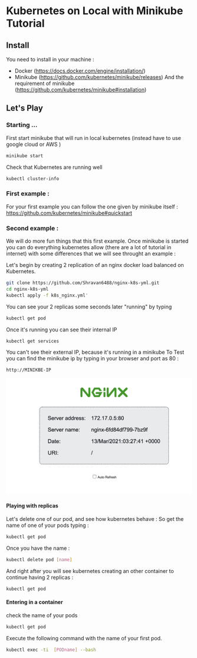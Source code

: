 # Kubernetes on Local with Minikube Tutorial

## Install
You need to install in your machine :
- Docker (https://docs.docker.com/engine/installation/)
- Minikube (https://github.com/kubernetes/minikube/releases) And the requirement of minikube (https://github.com/kubernetes/minikube#installation)


## Let's Play

### Starting ...

First start minikube that will run in local kubernetes (instead have to use google cloud or AWS )
```bash
minikube start
```

Check that Kubernetes are running well 
```bash
kubectl cluster-info
```

### First example :
For your first example you can follow the one given by minikube itself : https://github.com/kubernetes/minikube#quickstart

### Second example :
We will do more fun things that this first example.
Once minikube is started you can do everything kubernetes allow (there are a lot of tutorial in internet) with some differences that we will see throught an example :

Let's begin by creating 2 replication of an nginx docker load balanced on Kubernetes.

```bash
git clone https://github.com/Shravan6488/nginx-k8s-yml.git
cd nginx-k8s-yml
kubectl apply -f k8s_nginx.yml'
```
You can see your 2 replicas some seconds later "running" by typing 

```bash
kubectl get pod
```

Once it's running you can see their internal IP 
```bash
kubectl get services
```

You can't see their external IP, because it's running in a minikube
To Test you can find the minikube ip by typing in your browser and port as 80 : 
```bash
http://MINIKBE-IP
```
![ngnix_screen](/nginx.png)


#### Playing with replicas

Let's delete one of our pod, and see how kubernetes behave :
So get the name of one of your pods typing :
```bash
kubectl get pod
```

Once you have the name :

```bash
kubectl delete pod [name]
```

And right after you will see kubernetes creating an other container to continue having 2 replicas :
```bash
kubectl get pod
```

#### Entering in a container

check the name of your pods
```bash
kubectl get pod
```

Execute the following command with the name of your first pod.
```bash
kubectl exec -ti  [PODname] --bash
```
